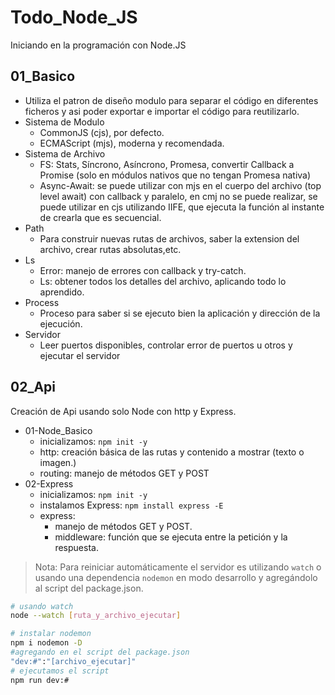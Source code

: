 # Todo_Node_JS

Iniciando en la programación con Node.JS
<!-- cSpell:disable -->

## 01_Basico
<!-- cSpell:enable -->
- Utiliza el patron de diseño modulo para separar el código en diferentes ficheros y asi poder exportar e importar el código para reutilizarlo.
- Sistema de Modulo
  - CommonJS (cjs), por defecto.
  - ECMAScript (mjs), moderna y recomendada.
- Sistema de Archivo
  - FS: Stats, Síncrono, Asíncrono, Promesa, convertir Callback a Promise (solo en módulos nativos que no tengan Promesa nativa)
  - Async-Await: se puede utilizar con mjs en el cuerpo del archivo (top level await) con callback y paralelo, en cmj no se puede realizar, se puede utilizar en cjs utilizando IIFE, que ejecuta la función al instante de crearla que es secuencial.
- Path
  - Para construir nuevas rutas de archivos, saber la extension del archivo, crear rutas absolutas,etc.
- Ls
  - Error: manejo de errores con callback y try-catch.
  - Ls: obtener todos los detalles del archivo, aplicando todo lo aprendido.
- Process
  - Proceso para saber si se ejecuto bien la aplicación y dirección de la ejecución.
- Servidor
  - Leer puertos disponibles, controlar error de puertos u otros y ejecutar el servidor

## 02_Api

Creación de Api usando solo Node con http y Express.

- 01-Node_Basico
  - inicializamos: `npm init -y`
  - http: creación básica de las rutas y contenido a mostrar (texto o imagen.)
  - routing: manejo de métodos GET y POST
- 02-Express
  - inicializamos: `npm init -y`
  - instalamos Express: `npm install express -E`
  - express:
    - manejo de métodos GET y POST.
    - middleware: función que se ejecuta entre la petición y la respuesta.

> Nota: Para reiniciar automáticamente el servidor es utilizando  `watch` o usando una dependencia `nodemon` en modo desarrollo y agregándolo al script del package.json.

```sh
# usando watch
node --watch [ruta_y_archivo_ejecutar]

# instalar nodemon
npm i nodemon -D
#agregando en el script del package.json
"dev:#":"[archivo_ejecutar]"
# ejecutamos el script
npm run dev:#
```

